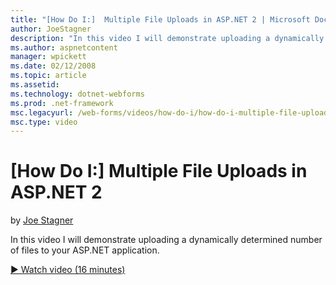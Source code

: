 ```yaml
---
title: "[How Do I:]  Multiple File Uploads in ASP.NET 2 | Microsoft Docs"
author: JoeStagner
description: "In this video I will demonstrate uploading a dynamically determined number of files to your ASP.NET application."
ms.author: aspnetcontent
manager: wpickett
ms.date: 02/12/2008
ms.topic: article
ms.assetid: 
ms.technology: dotnet-webforms
ms.prod: .net-framework
msc.legacyurl: /web-forms/videos/how-do-i/how-do-i-multiple-file-uploads-in-aspnet-2
msc.type: video
---
```

[How Do I:]  Multiple File Uploads in ASP.NET 2
====================
by [Joe Stagner](https://github.com/JoeStagner)

In this video I will demonstrate uploading a dynamically determined number of files to your ASP.NET application.

[&#9654; Watch video (16 minutes)](https://channel9.msdn.com/Blogs/ASP-NET-Site-Videos/how-do-i-multiple-file-uploads-in-aspnet-2)
